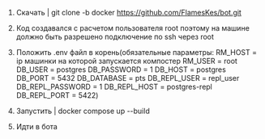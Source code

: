 1) Скачать | git clone -b docker https://github.com/FlamesKes/bot.git
   
2) Код создавался с расчетом пользователя root поэтому на машине должно быть разрешено подключение по ssh через root

3) Положить .env файл в корень(обязательные параметры:
RM_HOST = ip машинки на которой запускается компостер
RM_USER = root
DB_USER = postgres
DB_PASSWORD = 1
DB_HOST = postgres
DB_PORT = 5432
DB_DATABASE = pts
DB_REPL_USER = repl_user
DB_REPL_PASSWORD = 1
DB_REPL_HOST = postgres-repl
DB_REPL_PORT = 5422)
   
4) Запустить | docker compose up --build
   
5) Идти в бота
